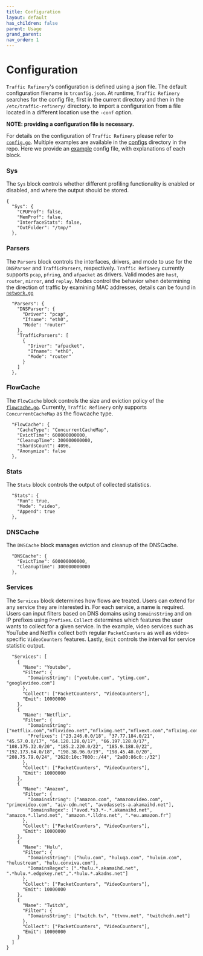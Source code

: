 ```yaml
---
title: Configuration
layout: default
has_children: false
parent: Usage
grand_parent: 
nav_order: 1
---
```


# Configuration
`Traffic Refinery`'s configuration is defined using a json file. The default
configuration filename is `trconfig.json`. At runtime, `Traffic Refinery`
searches for the config file, first in the current directory and then in the
`/etc/traffic-refinery/` directory. to import a configuration from a file
located in a different location use the `-conf` option.

**NOTE: providing a configuration file is necessary.** 

For details on the configuration of `Traffic Refinery` please refer to
[`config.go`](https://github.com/traffic-refinery/traffic-refinery-prerelease/tree/reflection/internal/config/config.go).
Multiple examples are available in the
[configs](https://github.com/traffic-refinery/traffic-refinery-prerelease/tree/reflection/configs)
directory in the repo. Here we provide an [example](https://github.com/traffic-refinery/traffic-refinery-prerelease/tree/reflection/configs/trconfig_default.json)
config file, with explanations of each block.
### Sys
The `Sys` block controls whether different profiling functionality is enabled or
disabled, and where the output should be stored. 
```
{
  "Sys": {
    "CPUProf": false,
    "MemProf": false,
    "InterfaceStats": false,
    "OutFolder": "/tmp/"
  },
```
### Parsers
The `Parsers` block controls the interfaces, drivers, and mode to use for the
`DNSParser` and `TrafficParsers`, respectively. `Traffic Refinery` currently
supports `pcap`, `pfring`, and `afpacket` as drivers. Valid modes are `host`,
`router`, `mirror`, and `replay`. Modes control the behavior when determining
the direction of traffic by examining MAC addresses, details can be found in
[`network.go`](https://github.com/traffic-refinery/traffic-refinery-prerelease/tree/reflection/internal/network/network.go)
```
  "Parsers": {
    "DNSParser": {
      "Driver": "pcap",
      "Ifname": "eth0",
      "Mode": "router"
    },
    "TrafficParsers": [
      {
        "Driver": "afpacket",
        "Ifname": "eth0",
        "Mode": "router"
      }
    ]
  },
```
### FlowCache
The `FlowCache` block controls the size and eviction policy of the
[`flowcache.go`](https://github.com/traffic-refinery/traffic-refinery-prerelease/tree/reflection/internal/flowstats/flowcache.go).
Currently, `Traffic Refinery` only supports `ConcurrentCacheMap` as the
flowcache type.
```
  "FlowCache": {
    "CacheType": "ConcurrentCacheMap",
    "EvictTime": 600000000000,
    "CleanupTime": 300000000000,
    "ShardsCount": 4096,
    "Anonymize": false
  },
```
### Stats
The `Stats` block controls the output of collected statistics. 
```
  "Stats": {
    "Run": true,
    "Mode": "video",
    "Append": true
  },
```
### DNSCache
The `DNSCache` block manages eviction and cleanup of the DNSCache.
```
  "DNSCache": {
    "EvictTime": 600000000000,
    "CleanupTime": 300000000000
  },
```
### Services
The `Services` block determines how flows are treated. Users can extend for any
service they are interested in. For each service, a name is required. Users can
input filters based on DNS domains using `DomainsString` and on IP prefixes
using `Prefixes`. `Collect` determines which features the user wants to collect
for a given service. In the example, video services such as YouTube and Netflix
collect both regular `PacketCounters` as well as video-specific `VideoCounters`
features. Lastly, `Emit` controls the interval for service statistic output.
```
  "Services": [
    {
      "Name": "Youtube",
      "Filter": {
        "DomainsString": ["youtube.com", "ytimg.com", "googlevideo.com"]
      },
      "Collect": ["PacketCounters", "VideoCounters"],
      "Emit": 10000000
    },
    {
      "Name": "Netflix",
      "Filter": {
        "DomainsString": ["netflix.com","nflxvideo.net","nflximg.net","nflxext.com","nflximg.com","nflxso.net"],
        "Prefixes": ["23.246.0.0/18", "37.77.184.0/21", "45.57.0.0/17", "64.120.128.0/17", "66.197.128.0/17", "108.175.32.0/20", "185.2.220.0/22", "185.9.188.0/22", "192.173.64.0/18", "198.38.96.0/19", "198.45.48.0/20", "208.75.79.0/24", "2620:10c:7000::/44", "2a00:86c0::/32"]
      },
      "Collect": ["PacketCounters", "VideoCounters"],
      "Emit": 10000000
    },
    {
      "Name": "Amazon",
      "Filter": {
        "DomainsString": ["amazon.com", "amazonvideo.com", "primevideo.com", "aiv-cdn.net", "avodassets-a.akamaihd.net"],
        "DomainsRegex": ["avod.*s3.*-.*.akamaihd.net", "amazon.*.llwnd.net", "amazon.*.lldns.net", ".*eu.amazon.fr"]
      },
      "Collect": ["PacketCounters", "VideoCounters"],
      "Emit": 10000000
    },
    {
      "Name": "Hulu",
      "Filter": {
        "DomainsString": ["hulu.com", "huluqa.com", "huluim.com", "hulustream", "hulu.conviva.com"],
        "DomainsRegex": [".*hulu.*.akamaihd.net", ".*hulu.*.edgekey.net",".*hulu.*.akadns.net"]
      },
      "Collect": ["PacketCounters", "VideoCounters"],
      "Emit": 10000000
    },
    {
      "Name": "Twitch",
      "Filter": {
        "DomainsString": ["twitch.tv", "ttvnw.net", "twitchcdn.net"]
      },
      "Collect": ["PacketCounters", "VideoCounters"],
      "Emit": 10000000
    }
  ]
}
```